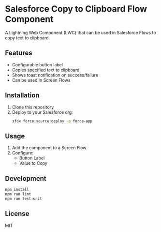 # Salesforce Copy to Clipboard Flow Component

A Lightning Web Component (LWC) that can be used in Salesforce Flows to copy text to clipboard.

## Features

- Configurable button label
- Copies specified text to clipboard
- Shows toast notification on success/failure
- Can be used in Screen Flows

## Installation

1. Clone this repository
2. Deploy to your Salesforce org:
   ```bash
   sfdx force:source:deploy -p force-app
   ```

## Usage

1. Add the component to a Screen Flow
2. Configure:
   - Button Label
   - Value to Copy

## Development

```bash
npm install
npm run lint
npm run test:unit
```

## License

MIT
